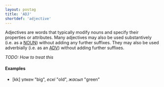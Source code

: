 ```yaml
---
layout: postag
title: 'ADJ'
shortdef: 'adjective'
---
```


Adjectives are words that typically modify nouns and specify their
properties or attributes. Many adjectives may also be used substantively (i.e.
as a [NOUN]()) without adding any further suffixes. They may also
be used adverbially (i.e. as an [ADV]()) without adding further suffixes.

*TODO: How to treat this*

#### Examples

* [kk] _үлкен_ "big", _ескі_ "old", _жасыл_ "green"
<!-- Interlanguage links updated Út 9. května 2023, 20:03:22 CEST -->
